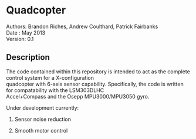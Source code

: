 Quadcopter
==========

Authors: Brandon Riches, Andrew Coulthard, Patrick Fairbanks  <br />
Date   : May 2013 <br />
Version: 0.1 <br />

Description
-----------

The code contained within this repository is intended to act as the complete control system for a X-configuration<br />
quadcopter with 6-axis sensor capability. Specifically, the code is written for compatability with the LSM303DLHC <br /> 
Accel+Compass and the Osepp MPU3000/MPU3050 gyro. <br />

Under development currently:

1) Sensor noise reduction

2) Smooth motor control

